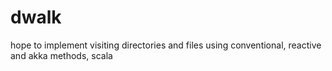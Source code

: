 dwalk
=====

hope to implement visiting directories and files using conventional, reactive and akka methods, scala
